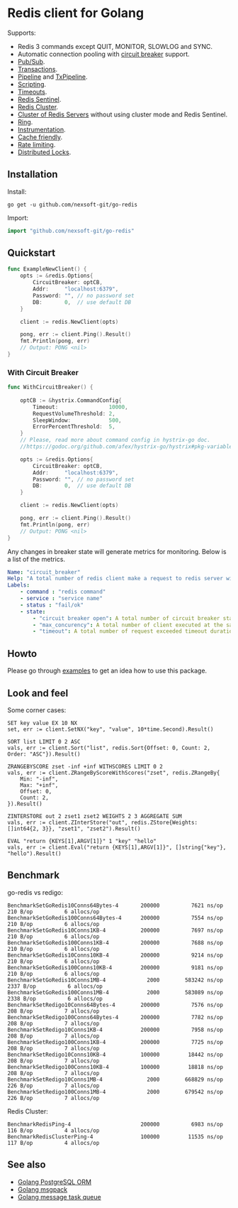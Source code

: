 # Redis client for Golang




Supports:

- Redis 3 commands except QUIT, MONITOR, SLOWLOG and SYNC.
- Automatic connection pooling with [circuit breaker](https://en.wikipedia.org/wiki/Circuit_breaker_design_pattern) support.
- [Pub/Sub](https://godoc.org/github.com/nexsoft-git/go-redis#PubSub).
- [Transactions](https://godoc.org/github.com/nexsoft-git/go-redis#Multi).
- [Pipeline](https://godoc.org/github.com/nexsoft-git/go-redis#example-Client-Pipeline) and [TxPipeline](https://godoc.org/github.com/nexsoft-git/go-redis#example-Client-TxPipeline).
- [Scripting](https://godoc.org/github.com/nexsoft-git/go-redis#Script).
- [Timeouts](https://godoc.org/github.com/nexsoft-git/go-redis#Options).
- [Redis Sentinel](https://godoc.org/github.com/nexsoft-git/go-redis#NewFailoverClient).
- [Redis Cluster](https://godoc.org/github.com/nexsoft-git/go-redis#NewClusterClient).
- [Cluster of Redis Servers](https://godoc.org/github.com/nexsoft-git/go-redis#example-NewClusterClient--ManualSetup) without using cluster mode and Redis Sentinel.
- [Ring](https://godoc.org/github.com/nexsoft-git/go-redis#NewRing).
- [Instrumentation](https://godoc.org/github.com/nexsoft-git/go-redis#ex-package--Instrumentation).
- [Cache friendly](https://github.com/go-redis/cache).
- [Rate limiting](https://github.com/go-redis/redis_rate).
- [Distributed Locks](https://github.com/bsm/redis-lock).


## Installation

Install:

```shell
go get -u github.com/nexsoft-git/go-redis
```

Import:

```go
import "github.com/nexsoft-git/go-redis"
```

## Quickstart

```go
func ExampleNewClient() {
	opts := &redis.Options{
		CircuitBreaker: optCB,
		Addr:     "localhost:6379",
		Password: "", // no password set
		DB:       0,  // use default DB
	}

	client := redis.NewClient(opts)

	pong, err := client.Ping().Result()
	fmt.Println(pong, err)
	// Output: PONG <nil>
}
```
### With Circuit Breaker
```go
func WithCircuitBreaker() {
	
	optCB := &hystrix.CommandConfig{
		Timeout:                10000,
		RequestVolumeThreshold: 2,
		SleepWindow:            500,
		ErrorPercentThreshold:  5,
	}
	// Please, read more about command config in hystrix-go doc.
	//https://godoc.org/github.com/afex/hystrix-go/hystrix#pkg-variables)

	opts := &redis.Options{
		CircuitBreaker: optCB,
		Addr:     "localhost:6379",
		Password: "", // no password set
		DB:       0,  // use default DB
	}

	client := redis.NewClient(opts)

	pong, err := client.Ping().Result()
	fmt.Println(pong, err)
	// Output: PONG <nil>
}

```
Any changes in breaker state will generate metrics for monitoring. Below is a list of the metrics.
``` yaml
Name: "circuit_breaker"
Help: "A total number of redis client make a request to redis server with circuit breaker state."
Labels: 
	- command : "redis command" 
	- service : "service name"
	- status : "fail/ok"
	- state: 
		- "circuit breaker open": A total number of circuit breaker state open. This happens due to the circuit being measured as unhealthy.
		- "max_concurency": A total number of client executed at the same time and exceeded max concurrency.
		- "timeout": A total number of request exceeded timeout duration

```
## Howto

Please go through [examples](example_test.go) to get an idea how to use this package.

## Look and feel

Some corner cases:

    SET key value EX 10 NX
    set, err := client.SetNX("key", "value", 10*time.Second).Result()

    SORT list LIMIT 0 2 ASC
    vals, err := client.Sort("list", redis.Sort{Offset: 0, Count: 2, Order: "ASC"}).Result()

    ZRANGEBYSCORE zset -inf +inf WITHSCORES LIMIT 0 2
    vals, err := client.ZRangeByScoreWithScores("zset", redis.ZRangeBy{
        Min: "-inf",
        Max: "+inf",
        Offset: 0,
        Count: 2,
    }).Result()

    ZINTERSTORE out 2 zset1 zset2 WEIGHTS 2 3 AGGREGATE SUM
    vals, err := client.ZInterStore("out", redis.ZStore{Weights: []int64{2, 3}}, "zset1", "zset2").Result()

    EVAL "return {KEYS[1],ARGV[1]}" 1 "key" "hello"
    vals, err := client.Eval("return {KEYS[1],ARGV[1]}", []string{"key"}, "hello").Result()

## Benchmark

go-redis vs redigo:

```
BenchmarkSetGoRedis10Conns64Bytes-4 	  200000	      7621 ns/op	     210 B/op	       6 allocs/op
BenchmarkSetGoRedis100Conns64Bytes-4	  200000	      7554 ns/op	     210 B/op	       6 allocs/op
BenchmarkSetGoRedis10Conns1KB-4     	  200000	      7697 ns/op	     210 B/op	       6 allocs/op
BenchmarkSetGoRedis100Conns1KB-4    	  200000	      7688 ns/op	     210 B/op	       6 allocs/op
BenchmarkSetGoRedis10Conns10KB-4    	  200000	      9214 ns/op	     210 B/op	       6 allocs/op
BenchmarkSetGoRedis100Conns10KB-4   	  200000	      9181 ns/op	     210 B/op	       6 allocs/op
BenchmarkSetGoRedis10Conns1MB-4     	    2000	    583242 ns/op	    2337 B/op	       6 allocs/op
BenchmarkSetGoRedis100Conns1MB-4    	    2000	    583089 ns/op	    2338 B/op	       6 allocs/op
BenchmarkSetRedigo10Conns64Bytes-4  	  200000	      7576 ns/op	     208 B/op	       7 allocs/op
BenchmarkSetRedigo100Conns64Bytes-4 	  200000	      7782 ns/op	     208 B/op	       7 allocs/op
BenchmarkSetRedigo10Conns1KB-4      	  200000	      7958 ns/op	     208 B/op	       7 allocs/op
BenchmarkSetRedigo100Conns1KB-4     	  200000	      7725 ns/op	     208 B/op	       7 allocs/op
BenchmarkSetRedigo10Conns10KB-4     	  100000	     18442 ns/op	     208 B/op	       7 allocs/op
BenchmarkSetRedigo100Conns10KB-4    	  100000	     18818 ns/op	     208 B/op	       7 allocs/op
BenchmarkSetRedigo10Conns1MB-4      	    2000	    668829 ns/op	     226 B/op	       7 allocs/op
BenchmarkSetRedigo100Conns1MB-4     	    2000	    679542 ns/op	     226 B/op	       7 allocs/op
```

Redis Cluster:

```
BenchmarkRedisPing-4                	  200000	      6983 ns/op	     116 B/op	       4 allocs/op
BenchmarkRedisClusterPing-4         	  100000	     11535 ns/op	     117 B/op	       4 allocs/op
```

## See also

- [Golang PostgreSQL ORM](https://github.com/go-pg/pg)
- [Golang msgpack](https://github.com/vmihailenco/msgpack)
- [Golang message task queue](https://github.com/go-msgqueue/msgqueue)
